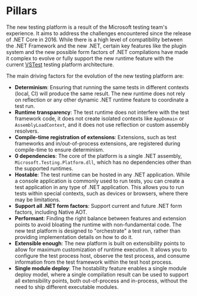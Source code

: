 # Pillars

The new testing platform is a result of the Microsoft testing team's experience. It aims to address the challenges encountered since the release of .NET Core in 2016. While there is a high level of compatibility between the .NET Framework and the new .NET, certain key features like the plugin system and the new possible form factors of .NET compilations have made it complex to evolve or fully support the new runtime feature with the current [VSTest](https://github.com/microsoft/vstest) testing platform architecture.

The main driving factors for the evolution of the new testing platform are:

* **Determinism**: Ensuring that running the same tests in different contexts (local, CI) will produce the same result. The new runtime does not rely on reflection or any other dynamic .NET runtime feature to coordinate a test run.
* **Runtime transparency**: The test runtime does not interfere with the test framework code, it does not create isolated contexts like `AppDomain` or `AssemblyLoadContext`, and it does not use reflection or custom assembly resolvers.
* **Compile-time registration of extensions**: Extensions, such as test frameworks and in/out-of-process extensions, are registered during compile-time to ensure determinism.
* **0 dependencies**: The core of the platform is a single .NET assembly, `Microsoft.Testing.Platform.dll`, which has no dependencies other than the supported runtimes.
* **Hostable**: The test runtime can be hosted in any .NET application. While a console application is commonly used to run tests, you can create a test application in any type of .NET application. This allows you to run tests within special contexts, such as devices or browsers, where there may be limitations.
* **Support all .NET form factors**: Support current and future .NET form factors, including Native AOT.
* **Performant**: Finding the right balance between features and extension points to avoid bloating the runtime with non-fundamental code. The new test platform is designed to "orchestrate" a test run, rather than providing implementation details on how to do it.
* **Extensible enough**: The new platform is built on extensibility points to allow for maximum customization of runtime execution. It allows you to configure the test process host, observe the test process, and consume information from the test framework within the test host process.
* **Single module deploy**: The hostability feature enables a single module deploy model, where a single compilation result can be used to support all extensibility points, both out-of-process and in-process, without the need to ship different executable modules.
